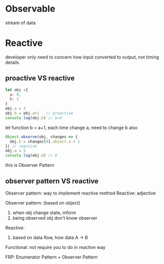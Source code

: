 # Observable
stream of data

# Reactive
developer only need to concern how input converted to output, not timing details
## proactive VS reactive
```js
let obj ={
  a: 0,
  b: 1
}
obj.a = 3
obj.b = obj.a+1   // proactive
console.log(obj.b) // b=4
```
let function b = a+1,
each time change a, need to change b also

```js
Object.observe(obj, changes => {
  obj.b = changes[0].object.a + 1
}) // reactive
obj.a = 5
console.log(obj.b) // 6
```
this is Observer Pattern

## observer pattern VS reactive
Observer pattern: way to implement reactive method
Reactive: adjective

Observer pattern: (based on object)
1. when obj change state, inform
2. being observed obj don't know observer

Reactive:
1. based on data flow, how data A -> B


Functional:
not require you to do in reactive way

FRP:
Enumerator Pattern + Observer Pattern


